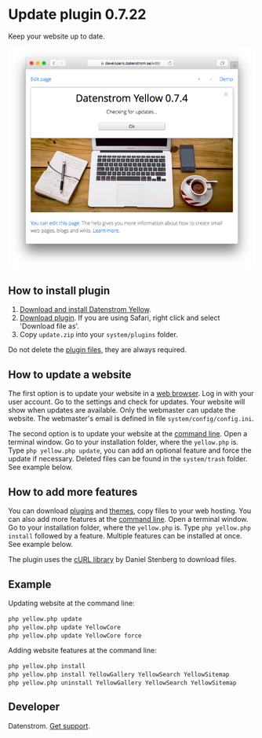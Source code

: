 Update plugin 0.7.22
===================
Keep your website up to date.

<p align="center"><img src="update-screenshot.png?raw=true" alt="Screenshot"></p>

## How to install plugin

1. [Download and install Datenstrom Yellow](https://github.com/datenstrom/yellow/).
2. [Download plugin](https://github.com/datenstrom/yellow-plugins/raw/master/zip/update.zip). If you are using Safari, right click and select 'Download file as'.
3. Copy `update.zip` into your `system/plugins` folder.

Do not delete the [plugin files](update.ini), they are always required.

## How to update a website

The first option is to update your website in a [web browser](https://github.com/datenstrom/yellow-plugins/tree/master/edit). Log in with your user account. Go to the settings and check for updates. Your website will show when updates are available. Only the webmaster can update the website. The webmaster's email is defined in file `system/config/config.ini`.

The second option is to update your website at the [command line](https://github.com/datenstrom/yellow-plugins/tree/master/command). Open a terminal window. Go to your installation folder, where the `yellow.php` is. Type `php yellow.php update`, you can add an optional feature and force the update if necessary. Deleted files can be found in the `system/trash` folder. See example below.

## How to add more features

You can download [plugins](https://developers.datenstrom.se/plugins/) and [themes](https://developers.datenstrom.se/themes/), copy files to your web hosting. You can also add more features at the [command line](https://github.com/datenstrom/yellow-plugins/tree/master/command). Open a terminal window. Go to your installation folder, where the `yellow.php` is. Type `php yellow.php install` followed by a feature. Multiple features can be installed at once. See example below.

The plugin uses the [cURL library](https://github.com/curl/curl) by Daniel Stenberg to download files.

## Example

Updating website at the command line:
 
`php yellow.php update`  
`php yellow.php update YellowCore`  
`php yellow.php update YellowCore force`  

Adding website features at the command line:

`php yellow.php install`  
`php yellow.php install YellowGallery YellowSearch YellowSitemap`  
`php yellow.php uninstall YellowGallery YellowSearch YellowSitemap `  

## Developer

Datenstrom. [Get support](https://developers.datenstrom.se/help/support).
